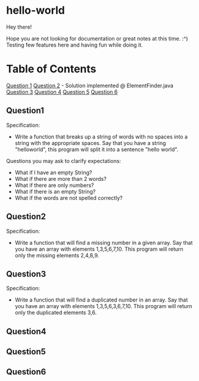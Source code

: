 # hello-world

Hey there!

Hope you are not looking for documentation or great notes at this time. :^) Testing few features here and having fun while doing it.

# Table of Contents

[Question 1](#question1)
[Question 2](#question2) - Solution implemented @ ElementFinder.java
[Question 3](#question3) 
[Question 4](#question4)
[Question 5](#question5)
[Question 6](#question6)

## Question1

Specification:
- Write a function that breaks up a string of words with no spaces into a string with the appropriate spaces.
Say that you have a string "helloworld", this program will split it into a sentence "hello world".

Questions you may ask to clarify expectations:
- What if I have an empty String?
- What if there are more than 2 words?
- What if there are only numbers?
- What if there is an empty String?
- What if the words are not spelled correctly?

## Question2

Specification:
- Write a function that will find a missing number in a given array.
Say that you have an array with elements 1,3,5,6,7,10. This program will return only the missing elements 2,4,8,9.

## Question3

Specification:
- Write a function that will find a duplicated number in an array.
Say that you have an array with elements 1,3,5,6,3,6,7,10. This program will return only the duplicated elements 3,6.


## Question4




## Question5



## Question6


